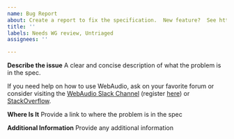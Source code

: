 ```yaml
---
name: Bug Report
about: Create a report to fix the specification.  New feature?  See https://github.com/WebAudio/web-audio-api-v2/issues
title: ''
labels: Needs WG review, Untriaged
assignees: ''

---
```


**Describe the issue**
A clear and concise description of what the problem is in the spec.

If you need help on how to use WebAudio, ask on your favorite forum or consider visiting
the [WebAudio Slack Channel](https://web-audio.slack.com/) (register [here](https://web-audio-slackin.herokuapp.com/)) or
[StackOverflow](https://stackoverflow.com/).

**Where Is It**
Provide a link to where the problem is in the spec

**Additional Information**
Provide any additional information

